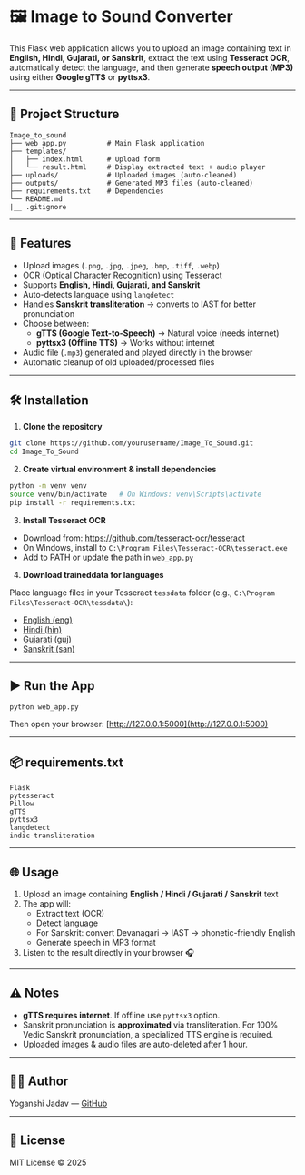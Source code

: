 
# 🖼️ Image to Sound Converter

This Flask web application allows you to upload an image containing text in **English, Hindi, Gujarati, or Sanskrit**, extract the text using **Tesseract OCR**, automatically detect the language, and then generate **speech output (MP3)** using either **Google gTTS** or **pyttsx3**.

---

## 📂 Project Structure

```
Image_to_sound
├── web_app.py          # Main Flask application
├── templates/
│   ├── index.html      # Upload form
│   └── result.html     # Display extracted text + audio player
├── uploads/            # Uploaded images (auto-cleaned)
├── outputs/            # Generated MP3 files (auto-cleaned)
├── requirements.txt    # Dependencies
└── README.md
|__ .gitignore
```
---
## 🚀 Features

- Upload images (`.png`, `.jpg`, `.jpeg`, `.bmp`, `.tiff`, `.webp`)
- OCR (Optical Character Recognition) using Tesseract
- Supports **English, Hindi, Gujarati, and Sanskrit**
- Auto-detects language using `langdetect`
- Handles **Sanskrit transliteration** → converts to IAST for better pronunciation
- Choose between:
  - **gTTS (Google Text-to-Speech)** → Natural voice (needs internet)
  - **pyttsx3 (Offline TTS)** → Works without internet
- Audio file (`.mp3`) generated and played directly in the browser
- Automatic cleanup of old uploaded/processed files

---

## 🛠️ Installation

1. **Clone the repository**

```bash
git clone https://github.com/yourusername/Image_To_Sound.git
cd Image_To_Sound
```

2. **Create virtual environment & install dependencies**

```bash
python -m venv venv
source venv/bin/activate   # On Windows: venv\Scripts\activate
pip install -r requirements.txt
```

3. **Install Tesseract OCR**

- Download from: https://github.com/tesseract-ocr/tesseract
- On Windows, install to `C:\Program Files\Tesseract-OCR\tesseract.exe`
- Add to PATH or update the path in `web_app.py`

4. **Download traineddata for languages**

Place language files in your Tesseract `tessdata` folder (e.g., `C:\Program Files\Tesseract-OCR\tessdata\`):

- [English (eng)](https://github.com/tesseract-ocr/tessdata/blob/main/eng.traineddata)
- [Hindi (hin)](https://github.com/tesseract-ocr/tessdata/blob/main/hin.traineddata)
- [Gujarati (guj)](https://github.com/tesseract-ocr/tessdata/blob/main/guj.traineddata)
- [Sanskrit (san)](https://github.com/tesseract-ocr/tessdata/blob/main/san.traineddata)

---

## ▶️ Run the App

```bash
python web_app.py
```

Then open your browser: [http://127.0.0.1:5000](http://127.0.0.1:5000)

---

## 📦 requirements.txt

```
Flask
pytesseract
Pillow
gTTS
pyttsx3
langdetect
indic-transliteration
```

---

## 🌐 Usage

1. Upload an image containing **English / Hindi / Gujarati / Sanskrit** text
2. The app will:
   - Extract text (OCR)
   - Detect language
   - For Sanskrit: convert Devanagari → IAST → phonetic-friendly English
   - Generate speech in MP3 format
3. Listen to the result directly in your browser 🎧

---

## ⚠️ Notes

- **gTTS requires internet**. If offline use `pyttsx3` option.
- Sanskrit pronunciation is **approximated** via transliteration. For 100% Vedic Sanskrit pronunciation, a specialized TTS engine is required.
- Uploaded images & audio files are auto-deleted after 1 hour.

---
## 🧑‍💻 Author

Yoganshi Jadav — [GitHub](https://github.com/JadavYoganshi)

---

## 📜 License

MIT License © 2025
